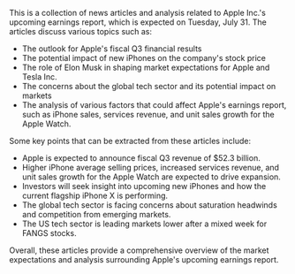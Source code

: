 This is a collection of news articles and analysis related to Apple Inc.'s upcoming earnings report, which is expected on Tuesday, July 31. The articles discuss various topics such as:

* The outlook for Apple's fiscal Q3 financial results
* The potential impact of new iPhones on the company's stock price
* The role of Elon Musk in shaping market expectations for Apple and Tesla Inc.
* The concerns about the global tech sector and its potential impact on markets
* The analysis of various factors that could affect Apple's earnings report, such as iPhone sales, services revenue, and unit sales growth for the Apple Watch.

Some key points that can be extracted from these articles include:

* Apple is expected to announce fiscal Q3 revenue of $52.3 billion.
* Higher iPhone average selling prices, increased services revenue, and unit sales growth for the Apple Watch are expected to drive expansion.
* Investors will seek insight into upcoming new iPhones and how the current flagship iPhone X is performing.
* The global tech sector is facing concerns about saturation headwinds and competition from emerging markets.
* The US tech sector is leading markets lower after a mixed week for FANGS stocks.

Overall, these articles provide a comprehensive overview of the market expectations and analysis surrounding Apple's upcoming earnings report.